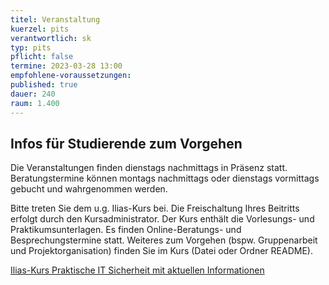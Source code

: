 ```yaml
---
titel: Veranstaltung
kuerzel: pits
verantwortlich: sk
typ: pits
pflicht: false
termine: 2023-03-28 13:00
empfohlene-voraussetzungen: 
published: true
dauer: 240
raum: 1.400
---
```


## Infos für Studierende zum Vorgehen

Die Veranstaltungen finden dienstags nachmittags in Präsenz statt. Beratungstermine können montags nachmittags oder dienstags vormittags gebucht und wahrgenommen werden.

Bitte treten Sie dem u.g. Ilias-Kurs bei. Die Freischaltung Ihres Beitritts erfolgt durch den Kursadministrator. Der Kurs enthält die Vorlesungs- und Praktikumsunterlagen. Es finden Online-Beratungs- und Besprechungstermine statt. Weiteres zum Vorgehen (bspw. Gruppenarbeit und Projektorganisation) finden Sie im Kurs (Datei oder Ordner README).

[Ilias-Kurs Praktische IT Sicherheit mit aktuellen Informationen](https://blogs.gm.fh-koeln.de/ktds/de/lehre/praktische-it-sicherheit/)
